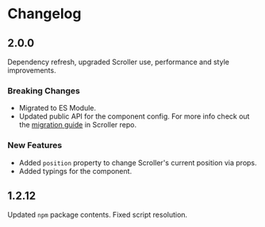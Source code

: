 # Changelog

## 2.0.0

Dependency refresh, upgraded Scroller use, performance and style improvements.

### Breaking Changes

- Migrated to ES Module.
- Updated public API for the component config. For more info check out the [migration guide](https://github.com/bespoyasov/scroller/blob/master/CHANGELOG.md#v300) in Scroller repo.

### New Features

- Added `position` property to change Scroller's current position via props.
- Added typings for the component.

## 1.2.12

Updated `npm` package contents. Fixed script resolution.

